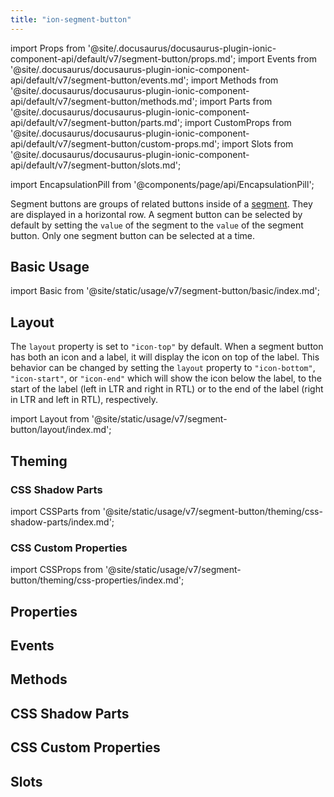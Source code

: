 ```yaml
---
title: "ion-segment-button"
---
```

import Props from '@site/.docusaurus/docusaurus-plugin-ionic-component-api/default/v7/segment-button/props.md';
import Events from '@site/.docusaurus/docusaurus-plugin-ionic-component-api/default/v7/segment-button/events.md';
import Methods from '@site/.docusaurus/docusaurus-plugin-ionic-component-api/default/v7/segment-button/methods.md';
import Parts from '@site/.docusaurus/docusaurus-plugin-ionic-component-api/default/v7/segment-button/parts.md';
import CustomProps from '@site/.docusaurus/docusaurus-plugin-ionic-component-api/default/v7/segment-button/custom-props.md';
import Slots from '@site/.docusaurus/docusaurus-plugin-ionic-component-api/default/v7/segment-button/slots.md';

<head>
  <title>ion-segment-button | Segment Button Icon and Segment Value</title>
  <meta name="description" content="ion-segment-buttons are groups of related buttons inside of a Segment. Learn to use segment button icons and check their values on Ionic Framework Apps." />
</head>

import EncapsulationPill from '@components/page/api/EncapsulationPill';

<EncapsulationPill type="shadow" />


Segment buttons are groups of related buttons inside of a [segment](segment.md). They are displayed in a horizontal row. A segment button can be selected by default by setting the `value` of the segment to the `value` of the segment button. Only one segment button can be selected at a time.


## Basic Usage

import Basic from '@site/static/usage/v7/segment-button/basic/index.md';

<Basic />


## Layout

The `layout` property is set to `"icon-top"` by default. When a segment button has both an icon and a label, it will display the icon on top of the label. This behavior can be changed by setting the `layout` property to `"icon-bottom"`, `"icon-start"`, or `"icon-end"` which will show the icon below the label, to the start of the label (left in LTR and right in RTL) or to the end of the label (right in LTR and left in RTL), respectively.

import Layout from '@site/static/usage/v7/segment-button/layout/index.md';

<Layout />


## Theming
### CSS Shadow Parts

import CSSParts from '@site/static/usage/v7/segment-button/theming/css-shadow-parts/index.md';

<CSSParts />


### CSS Custom Properties

import CSSProps from '@site/static/usage/v7/segment-button/theming/css-properties/index.md';

<CSSProps />


## Properties
<Props />

## Events
<Events />

## Methods
<Methods />

## CSS Shadow Parts
<Parts />

## CSS Custom Properties
<CustomProps />

## Slots
<Slots />
